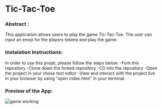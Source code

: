 # Tic-Tac-Toe

### Abstract :

This application allows users to play the game Tic-Tac-Toe. The user can input an emoji for the players tokens and play the game.

### Instalation Instructions:

In order to use this projet, please follow the steps below:
-Fork this repository
-Clone down the forked repository
-CD into the repository
-Open the project in your chose text editor
-View and interact with the project live in your browser by using "open index.html" in your terminal.

### Preview of the App: 
![game working](https://ezgif.com/maker/ezgif-2-6afbcd81-gif)
